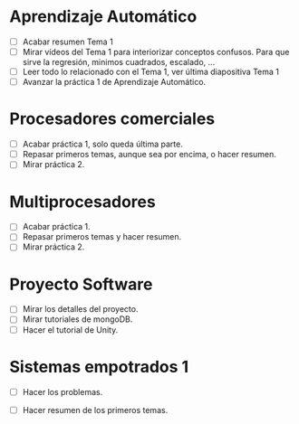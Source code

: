 # Aprendizaje Automático
- [ ] Acabar resumen Tema 1
- [ ] Mirar vídeos del Tema 1 para interiorizar conceptos confusos. Para que sirve la regresión, minimos cuadrados, escalado, ...
- [ ] Leer todo lo relacionado con el Tema 1, ver última diapositiva Tema 1
- [ ] Avanzar la práctica 1 de Aprendizaje Automático.

# Procesadores comerciales
- [ ] Acabar práctica 1, solo queda última parte.
- [ ] Repasar primeros temas, aunque sea por encima, o hacer resumen.
- [ ] Mirar práctica 2.

# Multiprocesadores
- [ ] Acabar práctica 1.
- [ ] Repasar primeros temas y hacer resumen.
- [ ] Mirar práctica 2.

# Proyecto Software
- [ ] Mirar los detalles del proyecto.
- [ ] Mirar tutoriales de mongoDB.
- [ ] Hacer el tutorial de Unity.

# Sistemas empotrados 1
- [ ] Hacer los problemas.
- [ ] Hacer resumen de los primeros temas.

